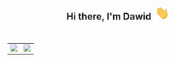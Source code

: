 <body>
  <h2 align="center">
    Hi there, I'm Dawid&nbsp;
    <span>
      <img src="https://raw.githubusercontent.com/ABSphreak/ABSphreak/master/gifs/Hi.gif" height="32" width="32" />
    </span>
  </h2>
  <br />
  <table align="center" style="border: 0;">
    <tr style="border: 0;">
      <td style="text-align:center; border: 0">
        <picture>
          <source 
            srcset="https://github-readme-stats.vercel.app/api?username=nogiszd&count_private=true&include_all_commits=true&hide_border=true&show_icons=true&hide=issues,contribs&theme=tokyonight&bg_color=00000000"
            media="(prefers-color-scheme: light)"
          />
          <img src="https://github-readme-stats.vercel.app/api?username=nogiszd&count_private=true&include_all_commits=true&hide_border=true&show_icons=true&hide=issues,contribs&theme=tokyonight" />
        </picture>
      </td>
      <td style="text-align:center; border: 0">
        <img src="https://github-readme-stats.vercel.app/api/top-langs/?username=nogiszd&layout=compact&hide_border=true&theme=tokyonight">
      </td>
    </tr>
  </table>
</body>
